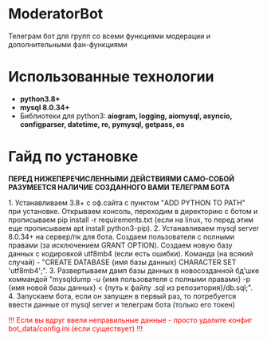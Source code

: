 # ModeratorBot
Телеграм бот для групп со всеми функциями модерации и дополнительными фан-функциями
<style>
	.red{
		color: red;
	}
</style>
<h1>Использованные технологии</h1>
<ul>
	<li>
		<b>python3.8+</b>
	</li>		
	<li>
		<b>mysql 8.0.34+</b>
	</li>
	<li>		
		Библиотеки для python3: <b>aiogram, logging, aiomysql, asyncio, configparser, datetime, re, pymysql, getpass, os</b>
	</li>
</ul>
<h1>Гайд по установке</h1>
<p>
	<b>ПЕРЕД НИЖЕПЕРЕЧИСЛЕННЫМИ ДЕЙСТВИЯМИ САМО-СОБОЙ РАЗУМЕЕТСЯ НАЛИЧИЕ СОЗДАННОГО ВАМИ ТЕЛЕГРАМ БОТА</b>
</p>
<p>
	1. Устанавливаем 3.8+ с оф.сайта с пунктом "ADD PYTHON TO PATH" при установке. Открываем консоль, переходим в директорию с ботом и прописываем pip install -r requirements.txt (если на linux, то перед этим еще прописываем apt install python3-pip).
	2. Устанавливаем mysql server 8.0.34+ на сервер/пк для бота. Создаем пользователя с полными правами (за исключением GRANT OPTION). Создаем новую базу данных с кодировкой utf8mb4 (если есть ошибки). Команда (на всякий случай) - "CREATE DATABASE {имя базы данных} CHARACTER SET 'utf8mb4';".
	3. Развертываем дамп базы данных в новосозданной бд'шке коммандой "mysqldump -u {имя пользователя с полными правами} -p {имя новой базы данных} < {путь к файлу .sql из репозитория}/db.sql;".
	4. Запускаем бота, если он запущен в первый раз, то потребуется ввести данные от mysql server и телеграм бота (только его токен) <p class='red'>!!! Если вы вдруг ввели неправильные данные - просто удалите конфиг bot_data/config.ini (если существует) !!!</p>
</p>
